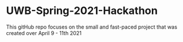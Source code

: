 # UWB-Spring-2021-Hackathon
This gitHub repo focuses on the small and fast-paced project that was created over April 9 - 11th 2021
